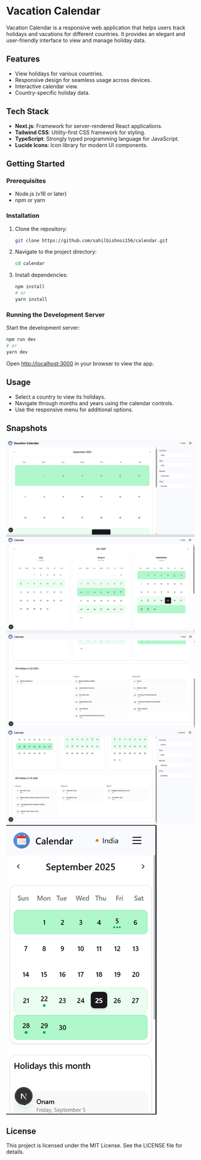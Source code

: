 # Vacation Calendar

Vacation Calendar is a responsive web application that helps users track holidays and vacations for different countries. It provides an elegant and user-friendly interface to view and manage holiday data.

## Features
- View holidays for various countries.
- Responsive design for seamless usage across devices.
- Interactive calendar view.
- Country-specific holiday data.

## Tech Stack
- **Next.js**: Framework for server-rendered React applications.
- **Tailwind CSS**: Utility-first CSS framework for styling.
- **TypeScript**: Strongly typed programming language for JavaScript.
- **Lucide Icons**: Icon library for modern UI components.

## Getting Started

### Prerequisites
- Node.js (v16 or later)
- npm or yarn

### Installation
1. Clone the repository:
   ```bash
   git clone https://github.com/sahilbishnoi156/calendar.git
   ```
2. Navigate to the project directory:
   ```bash
   cd calendar
   ```
3. Install dependencies:
   ```bash
   npm install
   # or
   yarn install
   ```

### Running the Development Server
Start the development server:
```bash
npm run dev
# or
yarn dev
```

Open [http://localhost:3000](http://localhost:3000) in your browser to view the app.

## Usage
- Select a country to view its holidays.
- Navigate through months and years using the calendar controls.
- Use the responsive menu for additional options.

## Snapshots
![Main View](public/screenshots/main_view.png)
![Quarterly View](public/screenshots/quaterly_view.png)
![Holidays List](public/screenshots/holidays_list.png)
![Holidays List with Sheet](public/screenshots/holidays_list_with_sheet.png)
![Phone View](public/screenshots/phone_view.png)



## License
This project is licensed under the MIT License. See the LICENSE file for details.

